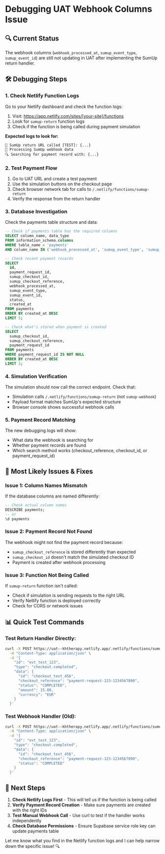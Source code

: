 # Debugging UAT Webhook Columns Issue

## 🔍 Current Status
The webhook columns (`webhook_processed_at`, `sumup_event_type`, `sumup_event_id`) are still not updating in UAT after implementing the SumUp return handler.

## 🛠️ Debugging Steps

### 1. Check Netlify Function Logs
Go to your Netlify dashboard and check the function logs:
1. Visit: https://app.netlify.com/sites/[your-site]/functions
2. Look for `sumup-return` function logs
3. Check if the function is being called during payment simulation

**Expected logs to look for:**
```
🎯 SumUp return URL called [TEST]: {...}
📡 Processing SumUp webhook data
🔍 Searching for payment record with: {...}
```

### 2. Test Payment Flow
1. Go to UAT URL and create a test payment
2. Use the simulation buttons on the checkout page
3. Check browser network tab for calls to `/.netlify/functions/sumup-return`
4. Verify the response from the return handler

### 3. Database Investigation
Check the payments table structure and data:

```sql
-- Check if payments table has the required columns
SELECT column_name, data_type 
FROM information_schema.columns 
WHERE table_name = 'payments' 
AND column_name IN ('webhook_processed_at', 'sumup_event_type', 'sumup_event_id');

-- Check recent payment records
SELECT 
  id, 
  payment_request_id,
  sumup_checkout_id,
  sumup_checkout_reference,
  webhook_processed_at,
  sumup_event_type,
  sumup_event_id,
  status,
  created_at
FROM payments 
ORDER BY created_at DESC 
LIMIT 5;

-- Check what's stored when payment is created
SELECT 
  sumup_checkout_id,
  sumup_checkout_reference,
  payment_request_id
FROM payments 
WHERE payment_request_id IS NOT NULL
ORDER BY created_at DESC 
LIMIT 3;
```

### 4. Simulation Verification
The simulation should now call the correct endpoint. Check that:
- Simulation calls `/.netlify/functions/sumup-return` (not `sumup-webhook`)
- Payload format matches SumUp's expected structure
- Browser console shows successful webhook calls

### 5. Payment Record Matching
The new debugging logs will show:
- What data the webhook is searching for
- Whether payment records are found
- Which search method works (checkout_reference, checkout_id, or payment_request_id)

## 🔧 Most Likely Issues & Fixes

### Issue 1: Column Names Mismatch
If the database columns are named differently:
```sql
-- Check actual column names
DESCRIBE payments;
-- or
\d payments
```

### Issue 2: Payment Record Not Found
The webhook might not find the payment record because:
- `sumup_checkout_reference` is stored differently than expected
- `sumup_checkout_id` doesn't match the simulated checkout ID
- Payment is created after webhook processing

### Issue 3: Function Not Being Called
If `sumup-return` function isn't called:
- Check if simulation is sending requests to the right URL
- Verify Netlify function is deployed correctly
- Check for CORS or network issues

## 📊 Quick Test Commands

### Test Return Handler Directly:
```bash
curl -X POST https://uat--khtherapy.netlify.app/.netlify/functions/sumup-return \
  -H "Content-Type: application/json" \
  -d '{
    "id": "evt_test_123",
    "type": "checkout.completed", 
    "data": {
      "id": "checkout_test_456",
      "checkout_reference": "payment-request-123-1234567890",
      "status": "COMPLETED",
      "amount": 15.00,
      "currency": "EUR"
    }
  }'
```

### Test Webhook Handler (Old):
```bash
curl -X POST https://uat--khtherapy.netlify.app/.netlify/functions/sumup-webhook \
  -H "Content-Type: application/json" \
  -d '{
    "id": "evt_test_123",
    "type": "checkout.completed", 
    "data": {
      "id": "checkout_test_456", 
      "checkout_reference": "payment-request-123-1234567890",
      "status": "COMPLETED"
    }
  }'
```

## 🎯 Next Steps

1. **Check Netlify Logs First** - This will tell us if the function is being called
2. **Verify Payment Record Creation** - Make sure payments are created with the right IDs
3. **Test Manual Webhook Call** - Use curl to test if the handler works independently
4. **Check Database Permissions** - Ensure Supabase service role key can update payments table

Let me know what you find in the Netlify function logs and I can help narrow down the specific issue! 🔍